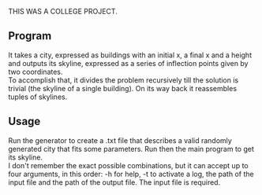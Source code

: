 THIS WAS A COLLEGE PROJECT.

## Program

It takes a city, expressed as buildings with an initial x, a final x and a height and outputs its skyline, expressed as a series of inflection points given by two coordinates.  
To accomplish that, it divides the problem recursively till the solution is trivial (the skyline of a single building). On its way back it reassembles tuples of skylines.

## Usage

Run the generator to create a .txt file that describes a valid randomly generated city that fits some parameters. Run then the main program to get its skyline.  
I don't remember the exact possible combinations, but it can accept up to four arguments, in this order: -h for help, -t to activate a log, the path of the input file and the path of the output file. The input file is required.